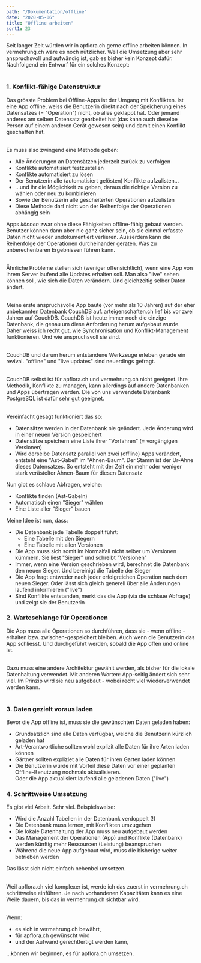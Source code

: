 ```yaml
---
path: "/Dokumentation/offline"
date: "2020-05-06"
title: "Offline arbeiten"
sort1: 23
---
```


Seit langer Zeit würden wir in apflora.ch gerne offline arbeiten können. In vermehrung.ch wäre es noch nützlicher. Weil die Umsetzung aber sehr anspruchsvoll und aufwändig ist, gab es bisher kein Konzept dafür. Nachfolgend ein Entwurf für ein solches Konzept:<br/><br/>

### 1. Konflikt-fähige Datenstruktur

Das grösste Problem bei Offline-Apps ist der Umgang mit Konflikten. Ist eine App offline, weiss die Benutzerin direkt nach der Speicherung eines Datensatzes (= "Operation") nicht, ob alles geklappt hat. Oder jemand anderes am selben Datensatz gearbeitet hat (das kann auch dieselbe Person auf einem anderen Gerät gewesen sein) und damit einen Konflikt geschaffen hat.<br/><br/>

Es muss also zwingend eine Methode geben:
- Alle Änderungen an Datensätzen jederzeit zurück zu verfolgen
- Konflikte automatisiert festzustellen
- Konflikte automatisiert zu lösen
- Der Benutzerin alle (automatisiert gelösten) Konflikte aufzulisten...
- ...und ihr die Möglichkeit zu geben, daraus die richtige Version zu wählen oder neu zu kombinieren
- Sowie der Benutzerin alle gescheiterten Operationen aufzulisten
- Diese Methode darf nicht von der Reihenfolge der Operationen abhängig sein

Apps _können_ zwar ohne diese Fähigkeiten offline-fähig gebaut werden. Benutzer können dann aber nie ganz sicher sein, ob sie einmal erfasste Daten nicht wieder undokumentiert verlieren. Ausserdem kann die Reihenfolge der Operationen durcheinander geraten. Was zu unberechenbaren Ergebnissen führen kann.<br/><br/>

Ähnliche Probleme stellen sich (weniger offensichtlich), wenn eine App von ihrem Server laufend alle Updates erhalten soll. Man also "live" sehen können soll, wie sich die Daten verändern. Und gleichzeitig selber Daten ändert.<br/><br/>

Meine erste anspruchsvolle App baute (vor mehr als 10 Jahren) auf der eher unbekannten Datenbank CouchDB auf. arteigenschaften.ch lief bis vor zwei Jahren auf CouchDB. CouchDB ist heute immer noch die einzige Datenbank, die genau um diese Anforderung herum aufgebaut wurde. Daher weiss ich recht gut, wie Synchronisation und Konflikt-Management funktionieren. Und wie anspruchsvoll sie sind.<br/><br/>

CouchDB und darum herum entstandene Werkzeuge erleben gerade ein revival. "offline" und "live updates" sind neuerdings gefragt.<br/><br/>

CouchDB selbst ist für apflora.ch und vermehrung.ch nicht geeignet. Ihre Methodik, Konflikte zu managen, kann allerdings auf andere Datenbanken und Apps übertragen werden. Die von uns verwendete Datenbank PostgreSQL ist dafür sehr gut geeignet.<br/><br/>

Vereinfacht gesagt funktioniert das so:
- Datensätze werden in der Datenbank nie geändert. Jede Änderung wird in einer neuen Version gespeichert
- Datensätze speichern eine Liste ihrer "Vorfahren" (= vorgängigen Versionen)
- Wird derselbe Datensatz parallel von zwei (offline) Apps verändert, entsteht eine "Ast-Gabel" im "Ahnen-Baum". Der Stamm ist der Ur-Ahne dieses Datensatzes. So entsteht mit der Zeit ein mehr oder weniger stark verästelter Ahnen-Baum für diesen Datensatz

Nun gibt es schlaue Abfragen, welche:
- Konflikte finden (Ast-Gabeln)
- Automatisch einen "Sieger" wählen
- Eine Liste aller "Sieger" bauen

Meine Idee ist nun, dass:
- Die Datenbank jede Tabelle doppelt führt:
  - Eine Tabelle mit den Siegern
  - Eine Tabelle mit allen Versionen
- Die App muss sich somit im Normalfall nicht selber um Versionen kümmern. Sie liest "Sieger" und schreibt "Versionen"
- Immer, wenn eine Version geschrieben wird, berechnet die Datenbank den neuen Sieger. Und bereinigt die Tabelle der Sieger
- Die App fragt entweder nach jeder erfolgreichen Operation nach dem neuen Sieger. Oder lässt sich gleich generell über alle Änderungen laufend informieren ("live")
- Sind Konflikte entstanden, merkt das die App (via die schlaue Abfrage) und zeigt sie der Benutzerin

### 2. Warteschlange für Operationen

Die App muss alle Operationen so durchführen, dass sie - wenn offline - erhalten bzw. zwischen-gespeichert bleiben. Auch wenn die Benutzerin das App schliesst. Und durchgeführt werden, sobald die App offen und online ist.<br/><br/>

Dazu muss eine andere Architektur gewählt werden, als bisher für die lokale Datenhaltung verwendet. Mit anderen Worten: App-seitig ändert sich sehr viel. Im Prinzip wird sie neu aufgebaut - wobei recht viel wiederverwendet werden kann.<br/><br/>

### 3. Daten gezielt voraus laden

Bevor die App offline ist, muss sie die gewünschten Daten geladen haben:
- Grundsätzlich sind alle Daten verfügbar, welche die Benutzerin kürzlich geladen hat
- Art-Verantwortliche sollten wohl explizit alle Daten für ihre Arten laden können
- Gärtner sollten expliziet alle Daten für ihren Garten laden können
- Die Benutzerin würde mit Vorteil diese Daten vor einer geplanten Offline-Benutzung nochmals aktualisieren. <br/>
  Oder die App aktualisiert laufend alle geladenen Daten ("live")

### 4. Schrittweise Umsetzung

Es gibt viel Arbeit. Sehr viel. Beispielsweise:
- Wird die Anzahl Tabellen in der Datenbank verdoppelt (!)
- Die Datenbank muss lernen, mit Konflikten umzugehen
- Die lokale Datenhaltung der App muss neu aufgebaut werden
- Das Management der Operationen (App) und Konflikte (Datenbank) werden künftig mehr Ressourcen (Leistung) beanspruchen
- Während die neue App aufgebaut wird, muss die bisherige weiter betrieben werden

Das lässt sich nicht einfach nebenbei umsetzen.<br/><br/>

Weil apflora.ch viel komplexer ist, werde ich das zuerst in vermehrung.ch schrittweise einführen. Je nach vorhandenen Kapazitäten kann es eine Weile dauern, bis das in vermehrung.ch sichtbar wird.<br/><br/>

Wenn:
- es sich in vermehrung.ch bewährt,
- für apflora.ch gewünscht wird 
- und der Aufwand gerechtfertigt werden kann,

...können wir beginnen, es für apflora.ch umsetzen.
